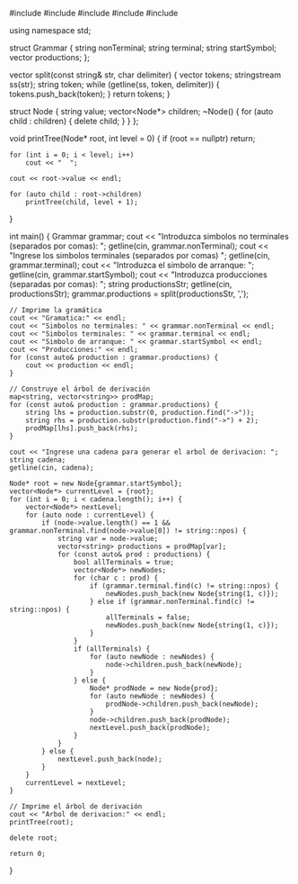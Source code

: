 #include <iostream>
#include <string>
#include <vector>
#include <sstream>
#include <map>

using namespace std;

struct Grammar {
    string nonTerminal;
    string terminal;
    string startSymbol;
    vector<string> productions;
};

vector<string> split(const string& str, char delimiter) {
    vector<string> tokens;
    stringstream ss(str);
    string token;
    while (getline(ss, token, delimiter)) {
        tokens.push_back(token);
    }
    return tokens;
}

struct Node {
    string value;
    vector<Node*> children;
    ~Node() {
        for (auto child : children) {
            delete child;
        }
    }
};

void printTree(Node* root, int level = 0) {
    if (root == nullptr)
        return;

    for (int i = 0; i < level; i++)
        cout << "  ";

    cout << root->value << endl;

    for (auto child : root->children)
        printTree(child, level + 1);
}

int main() {
    Grammar grammar;
    cout << "Introduzca simbolos no terminales (separados por comas): ";
    getline(cin, grammar.nonTerminal);
    cout << "Ingrese los simbolos terminales (separados por comas) ";
    getline(cin, grammar.terminal);
    cout << "Introduzca el simbolo de arranque: ";
    getline(cin, grammar.startSymbol);
    cout << "Introduzca producciones (separadas por comas): ";
    string productionsStr;
    getline(cin, productionsStr);
    grammar.productions = split(productionsStr, ',');

    // Imprime la gramática
    cout << "Gramatica:" << endl;
    cout << "Simbolos no terminales: " << grammar.nonTerminal << endl;
    cout << "Simbolos terminales: " << grammar.terminal << endl;
    cout << "Simbolo de arranque: " << grammar.startSymbol << endl;
    cout << "Producciones:" << endl;
    for (const auto& production : grammar.productions) {
        cout << production << endl;
    }

    // Construye el árbol de derivación
    map<string, vector<string>> prodMap;
    for (const auto& production : grammar.productions) {
        string lhs = production.substr(0, production.find("->"));
        string rhs = production.substr(production.find("->") + 2);
        prodMap[lhs].push_back(rhs);
    }

    cout << "Ingrese una cadena para generar el arbol de derivacion: ";
    string cadena;
    getline(cin, cadena);

    Node* root = new Node{grammar.startSymbol};
    vector<Node*> currentLevel = {root};
    for (int i = 0; i < cadena.length(); i++) {
        vector<Node*> nextLevel;
        for (auto node : currentLevel) {
            if (node->value.length() == 1 && grammar.nonTerminal.find(node->value[0]) != string::npos) {
                string var = node->value;
                vector<string> productions = prodMap[var];
                for (const auto& prod : productions) {
                    bool allTerminals = true;
                    vector<Node*> newNodes;
                    for (char c : prod) {
                        if (grammar.terminal.find(c) != string::npos) {
                            newNodes.push_back(new Node{string(1, c)});
                        } else if (grammar.nonTerminal.find(c) != string::npos) {
                            allTerminals = false;
                            newNodes.push_back(new Node{string(1, c)});
                        }
                    }
                    if (allTerminals) {
                        for (auto newNode : newNodes) {
                            node->children.push_back(newNode);
                        }
                    } else {
                        Node* prodNode = new Node{prod};
                        for (auto newNode : newNodes) {
                            prodNode->children.push_back(newNode);
                        }
                        node->children.push_back(prodNode);
                        nextLevel.push_back(prodNode);
                    }
                }
            } else {
                nextLevel.push_back(node);
            }
        }
        currentLevel = nextLevel;
    }

    // Imprime el árbol de derivación
    cout << "Arbol de derivacion:" << endl;
    printTree(root);

    delete root;

    return 0;
}

